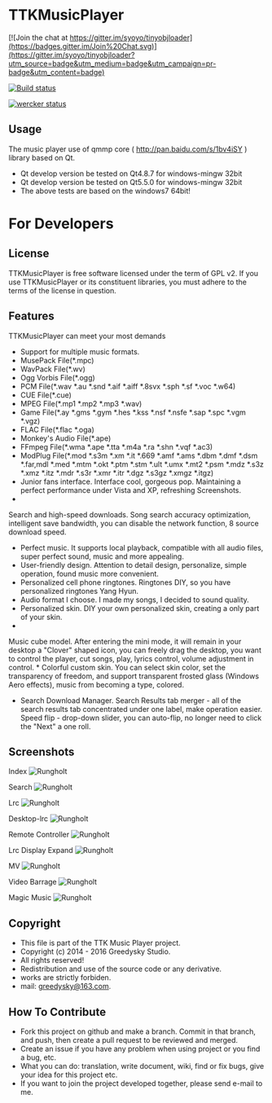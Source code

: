 # TTKMusicPlayer

[![Join the chat at https://gitter.im/syoyo/tinyobjloader](https://badges.gitter.im/Join%20Chat.svg)](https://gitter.im/syoyo/tinyobjloader?utm_source=badge&utm_medium=badge&utm_campaign=pr-badge&utm_content=badge)

[![Build status](https://ci.appveyor.com/api/projects/status/tlb421q3t2oyobcn/branch/master?svg=true)](https://ci.appveyor.com/project/syoyo/tinyobjloader/branch/master)

[![wercker status](https://app.wercker.com/status/495a3bac400212cdacdeb4dd9397bf4f/m "wercker status")](https://app.wercker.com/project/bykey/495a3bac400212cdacdeb4dd9397bf4f)

Usage
----
The music player use of qmmp core ( http://pan.baidu.com/s/1bv4iSY ) library based on Qt.
 * Qt develop version be tested on Qt4.8.7 for windows-mingw 32bit
 * Qt develop version be tested on Qt5.5.0 for windows-mingw 32bit
 * The above tests are based on the windows7 64bit!

# For Developers

License
---
TTKMusicPlayer is free software licensed under the term of GPL v2. If you use TTKMusicPlayer or its constituent libraries, you must adhere to the terms of the license in question.

Features
-------
TTKMusicPlayer can meet your most demands
 * Support for multiple music formats.
 * MusePack File(*.mpc)
 * WavPack File(*.wv)
 * Ogg Vorbis File(*.ogg)
 * PCM File(*.wav *.au *.snd *.aif *.aiff *.8svx *.sph *.sf *.voc *.w64)
 * CUE File(*.cue)
 * MPEG File(*.mp1 *.mp2 *.mp3 *.wav)
 * Game File(*.ay *.gms *.gym *.hes *.kss *.nsf *.nsfe *.sap *.spc *.vgm *.vgz)
 * FLAC File(*.flac *.oga)
 * Monkey's Audio File(*.ape)
 * FFmpeg File(*.wma *.ape *.tta *.m4a *.ra *.shn *.vqf *.ac3)
 * ModPlug File(*.mod *.s3m *.xm *.it *.669 *.amf *.ams *.dbm *.dmf *.dsm *.far,mdl *.med *.mtm 
                *.okt *.ptm *.stm *.ult *.umx *.mt2 *.psm *.mdz *.s3z *.xmz *.itz *.mdr *.s3r
                *.xmr *.itr *.dgz *.s3gz *.xmgz *.itgz)
 * Junior fans interface. Interface cool, gorgeous pop. Maintaining a perfect performance under Vista and XP, refreshing
Screenshots.
 * 
Search and high-speed downloads. Song search accuracy optimization, intelligent save bandwidth, you can disable the network function, 8 source download speed.
 * Perfect music. It supports local playback, compatible with all audio files, super perfect sound, music and more appealing.
 * User-friendly design. Attention to detail design, personalize, simple operation, found music more convenient.
 * Personalized cell phone ringtones. Ringtones DIY, so you have personalized ringtones Yang Hyun.
 * Audio format I choose. I made my songs, I decided to sound quality.
 * Personalized skin. DIY your own personalized skin, creating a only part of your skin.
 * 
Music cube model. After entering the mini mode, it will remain in your desktop a "Clover" shaped icon, you can freely drag the desktop, you want to control the player, cut songs, play, lyrics control, volume adjustment in control.
 * 
Colorful custom skin. You can select skin color, set the transparency of freedom, and support transparent frosted glass (Windows Aero effects), music from becoming a type, colored.
 * Search Download Manager. Search Results tab merger - all of the search results tab concentrated under one label, make operation easier. Speed flip - drop-down slider, you can auto-flip, no longer need to click the "Next" a one roll.

Screenshots
----

Index
![Rungholt](https://github.com/Greedysky/TTKMusicPlayer/blob/plugins/1.png?raw=true)

Search
![Rungholt](https://github.com/Greedysky/TTKMusicPlayer/blob/plugins/2.png?raw=true)

Lrc
![Rungholt](https://github.com/Greedysky/TTKMusicPlayer/blob/plugins/3.png?raw=true)

Desktop-lrc
![Rungholt](https://github.com/Greedysky/TTKMusicPlayer/blob/plugins/4.png?raw=true)

Remote Controller
![Rungholt](https://github.com/Greedysky/TTKMusicPlayer/blob/plugins/5.png?raw=true)

Lrc Display Expand
![Rungholt](https://github.com/Greedysky/TTKMusicPlayer/blob/plugins/6.png?raw=true)

MV
![Rungholt](https://github.com/Greedysky/TTKMusicPlayer/blob/plugins/7.png?raw=true)

Video Barrage
![Rungholt](https://github.com/Greedysky/TTKMusicPlayer/blob/plugins/8.png?raw=true)

Magic Music
![Rungholt](https://github.com/Greedysky/TTKMusicPlayer/blob/plugins/9.png?raw=true)

Copyright
-------
 * This file is part of the TTK Music Player project.
 * Copyright (c) 2014 - 2016 Greedysky Studio.
 * All rights reserved!
 * Redistribution and use of the source code or any derivative.
 * works are strictly forbiden.
 * mail: greedysky@163.com.
 
How To Contribute
-------
 * Fork this project on github and make a branch. Commit in that branch, and push, then create a pull request to be reviewed and merged.
 * Create an issue if you have any problem when using project or you find a bug, etc.
 * What you can do: translation, write document, wiki, find or fix bugs, give your idea for this project etc.
 * If you want to join the project developed together, please send e-mail to me.
